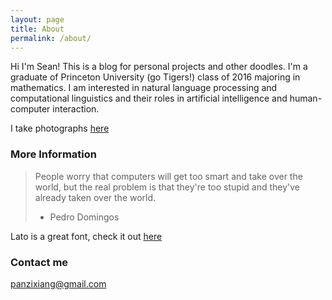 ```yaml
---
layout: page
title: About
permalink: /about/
---
```


Hi I'm Sean! This is a blog for personal projects and other doodles. I'm a graduate of Princeton University (go Tigers!) class of 2016 majoring in mathematics. I am interested in natural language processing and computational linguistics and their roles in artificial intelligence and human-computer interaction.

I take photographs [here](https://www.panzixiang.com/)

### More Information

>People worry that computers will get too smart and take over the world, but the real problem is that they're too stupid and they've already taken over the world.
> - Pedro Domingos

Lato is a great font, check it out [here](https://fonts.google.com/specimen/Lato) 



### Contact me

[panzixiang@gmail.com](mailto:panzixiang@gmail.com)